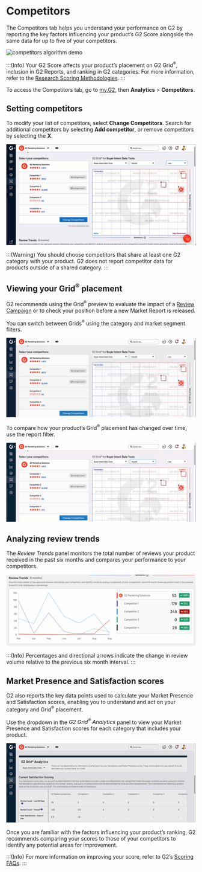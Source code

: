 <!-- 0f62c4c6-8387-4208-a2f6-c203e3d66340 -->

# Competitors

The Competitors tab helps you understand your performance on G2 by reporting the key factors influencing your product’s G2 Score alongside the same data for up to five of your competitors. 

![competitors algorithm demo](https://github.com/g2-documentation/images/blob/main/competitors-market-presence-and-satisfaction.gif?raw=true)

:::(Info)
Your G2 Score affects your product’s placement on G2 Grid<sup>®</sup>, inclusion in G2 Reports, and ranking in G2 categories.  For more information, refer to the [Research Scoring Methodologies](https://research.g2.com/methodology/scoring).
:::

To access the Competitors tab, go to [my.G2](https://my.g2.com/~/competitors), then **Analytics** > **Competitors**. 

## Setting competitors
To modify your list of competitors, select **Change Competitors**. Search for additional competitors by selecting **Add competitor**, or remove competitors by selecting the **X**.

![competitors demo](https://github.com/g2-documentation/images/blob/main/competitors-change-competitors.gif?raw=true)

:::(Warning)
You should choose competitors that share at least one G2 category with your product. G2 does not report competitor data for products outside of a shared category.
:::

## Viewing your Grid<sup>®</sup> placement 

G2 recommends using the Grid<sup>®</sup> preview to evaluate the impact of a [Review Campaign](https://documentation.g2.com/docs/review-campaigns) or to check your position before a new Market Report is released. 

You can switch between Grids<sup>®</sup> using the category and market segment filters. 

![competitors category and company size filter](https://github.com/g2-documentation/images/blob/main/competitors-category-filter.gif?raw=true)

To compare how your product’s Grid<sup>®</sup> placement has changed over time, use the report filter. 

![competitors g2 grid filter](https://github.com/g2-documentation/images/blob/main/competitors-grid-report-filter.gif?raw=true)

## Analyzing review trends

The *Review Trends* panel monitors the total number of reviews your product received in the past six months and compares your performance to your competitors. 

![competitors review trends](https://github.com/g2-documentation/images/blob/main/competitors-review-trends.png?raw=true)

:::(Info)
Percentages and directional arrows indicate the change in review volume relative to the previous six month interval.
:::

## Market Presence and Satisfaction scores

G2 also reports the key data points used to calculate your Market Presence and Satisfaction scores, enabling you to understand and act on your category and Grid<sup>®</sup> placement. 

Use the dropdown in the *G2 Grid<sup>®</sup> Analytics* panel to view your Market Presence and Satisfaction scores for each category that includes your product.

![competitors market presence and satisfaction category filter](https://github.com/g2-documentation/images/blob/main/competitors-g2-score-category-filter.gif?raw=true)

Once you are familiar with the factors influencing your product’s ranking, G2 recommends comparing your scores to those of your competitors to identify any potential areas for improvement.

:::(Info)
For more information on improving your score, refer to G2’s [Scoring FAQs](https://support.g2.com/s/article/What-is-the-Competitors-Section-of-my-g2).
:::
